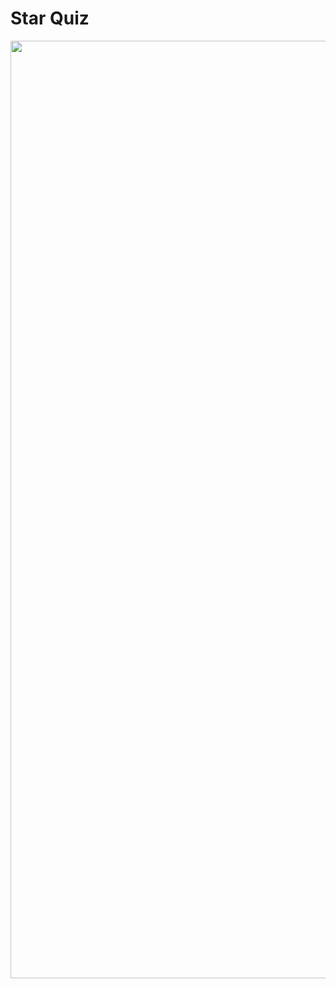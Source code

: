 # Star Quiz

[<img src="./images/colors.png" width="1500">](./src/assets/images/initial-screen-screenshot.png)
